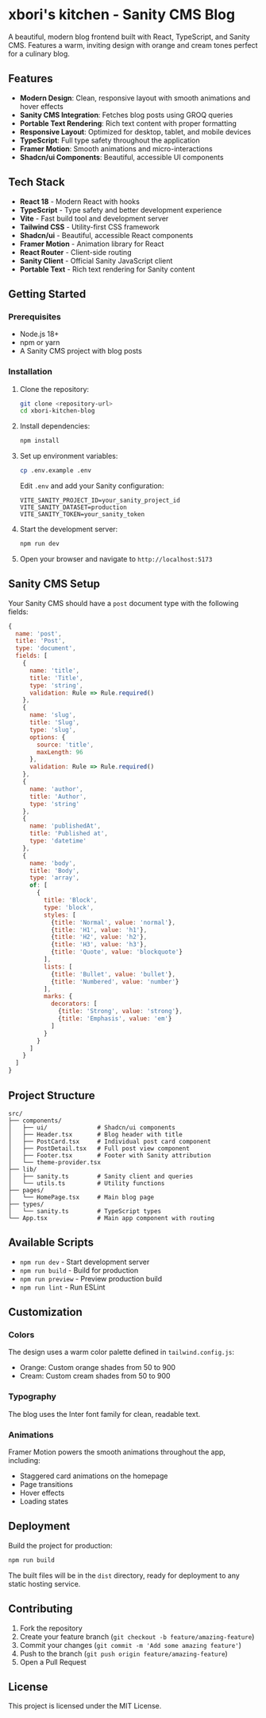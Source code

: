 # xbori's kitchen - Sanity CMS Blog

A beautiful, modern blog frontend built with React, TypeScript, and Sanity CMS. Features a warm, inviting design with orange and cream tones perfect for a culinary blog.

## Features

- **Modern Design**: Clean, responsive layout with smooth animations and hover effects
- **Sanity CMS Integration**: Fetches blog posts using GROQ queries
- **Portable Text Rendering**: Rich text content with proper formatting
- **Responsive Layout**: Optimized for desktop, tablet, and mobile devices
- **TypeScript**: Full type safety throughout the application
- **Framer Motion**: Smooth animations and micro-interactions
- **Shadcn/ui Components**: Beautiful, accessible UI components

## Tech Stack

- **React 18** - Modern React with hooks
- **TypeScript** - Type safety and better development experience
- **Vite** - Fast build tool and development server
- **Tailwind CSS** - Utility-first CSS framework
- **Shadcn/ui** - Beautiful, accessible React components
- **Framer Motion** - Animation library for React
- **React Router** - Client-side routing
- **Sanity Client** - Official Sanity JavaScript client
- **Portable Text** - Rich text rendering for Sanity content

## Getting Started

### Prerequisites

- Node.js 18+ 
- npm or yarn
- A Sanity CMS project with blog posts

### Installation

1. Clone the repository:
   ```bash
   git clone <repository-url>
   cd xbori-kitchen-blog
   ```

2. Install dependencies:
   ```bash
   npm install
   ```

3. Set up environment variables:
   ```bash
   cp .env.example .env
   ```
   
   Edit `.env` and add your Sanity configuration:
   ```env
   VITE_SANITY_PROJECT_ID=your_sanity_project_id
   VITE_SANITY_DATASET=production
   VITE_SANITY_TOKEN=your_sanity_token
   ```

4. Start the development server:
   ```bash
   npm run dev
   ```

5. Open your browser and navigate to `http://localhost:5173`

## Sanity CMS Setup

Your Sanity CMS should have a `post` document type with the following fields:

```javascript
{
  name: 'post',
  title: 'Post',
  type: 'document',
  fields: [
    {
      name: 'title',
      title: 'Title',
      type: 'string',
      validation: Rule => Rule.required()
    },
    {
      name: 'slug',
      title: 'Slug',
      type: 'slug',
      options: {
        source: 'title',
        maxLength: 96
      },
      validation: Rule => Rule.required()
    },
    {
      name: 'author',
      title: 'Author',
      type: 'string'
    },
    {
      name: 'publishedAt',
      title: 'Published at',
      type: 'datetime'
    },
    {
      name: 'body',
      title: 'Body',
      type: 'array',
      of: [
        {
          title: 'Block',
          type: 'block',
          styles: [
            {title: 'Normal', value: 'normal'},
            {title: 'H1', value: 'h1'},
            {title: 'H2', value: 'h2'},
            {title: 'H3', value: 'h3'},
            {title: 'Quote', value: 'blockquote'}
          ],
          lists: [
            {title: 'Bullet', value: 'bullet'},
            {title: 'Numbered', value: 'number'}
          ],
          marks: {
            decorators: [
              {title: 'Strong', value: 'strong'},
              {title: 'Emphasis', value: 'em'}
            ]
          }
        }
      ]
    }
  ]
}
```

## Project Structure

```
src/
├── components/
│   ├── ui/              # Shadcn/ui components
│   ├── Header.tsx       # Blog header with title
│   ├── PostCard.tsx     # Individual post card component
│   ├── PostDetail.tsx   # Full post view component
│   ├── Footer.tsx       # Footer with Sanity attribution
│   └── theme-provider.tsx
├── lib/
│   ├── sanity.ts        # Sanity client and queries
│   └── utils.ts         # Utility functions
├── pages/
│   └── HomePage.tsx     # Main blog page
├── types/
│   └── sanity.ts        # TypeScript types
└── App.tsx              # Main app component with routing
```

## Available Scripts

- `npm run dev` - Start development server
- `npm run build` - Build for production
- `npm run preview` - Preview production build
- `npm run lint` - Run ESLint

## Customization

### Colors
The design uses a warm color palette defined in `tailwind.config.js`:
- Orange: Custom orange shades from 50 to 900
- Cream: Custom cream shades from 50 to 900

### Typography
The blog uses the Inter font family for clean, readable text.

### Animations
Framer Motion powers the smooth animations throughout the app, including:
- Staggered card animations on the homepage
- Page transitions
- Hover effects
- Loading states

## Deployment

Build the project for production:

```bash
npm run build
```

The built files will be in the `dist` directory, ready for deployment to any static hosting service.

## Contributing

1. Fork the repository
2. Create your feature branch (`git checkout -b feature/amazing-feature`)
3. Commit your changes (`git commit -m 'Add some amazing feature'`)
4. Push to the branch (`git push origin feature/amazing-feature`)
5. Open a Pull Request

## License

This project is licensed under the MIT License.
